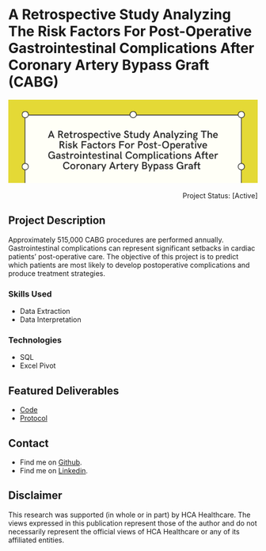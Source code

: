 # A Retrospective Study Analyzing The Risk Factors For Post-Operative Gastrointestinal Complications After Coronary Artery Bypass Graft (CABG)

<p align="center">
  <img src="/GI-CABG-header.png?raw=true"/>
 </p>
 

<p align="right"> 
Project Status: [Active]
 </p>

## Project Description
Approximately 515,000 CABG procedures are performed annually. Gastrointestinal complications can represent significant setbacks in cardiac patients’ post-operative care. The objective of this project is to predict which patients are most likely to develop postoperative complications and produce treatment strategies.

### Skills Used
* Data Extraction
* Data Interpretation

### Technologies
* SQL
* Excel Pivot


## Featured Deliverables
* [Code](/3379%20Queries)
* [Protocol](/A%20retrospective%20study%20analyzing%20the%20risk%20factors%20for%20post-operati.pdf)


## Contact
* Find me on [Github](https://github.com/chelseamcqueen).
* Find me on [Linkedin](https://www.linkedin.com/in/chelseamcqueen/).


## Disclaimer
This research was supported (in whole or in part) by HCA Healthcare. The views expressed in this publication represent those of the author and do not necessarily represent the official views of HCA Healthcare or any of its affiliated entities.
